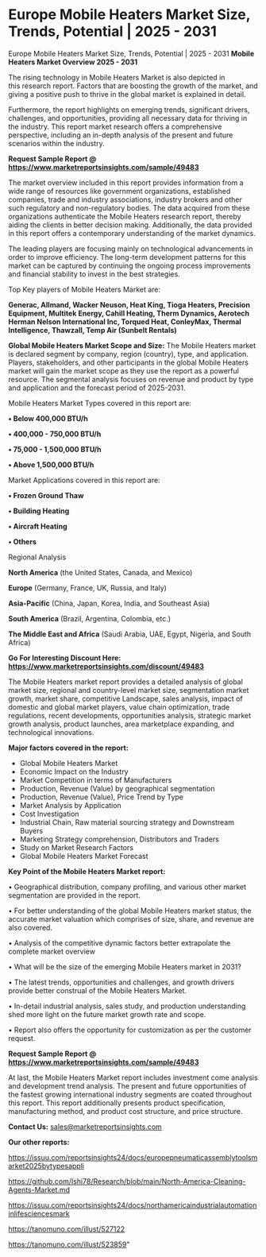 # Europe Mobile Heaters Market Size, Trends, Potential | 2025 - 2031
Europe Mobile Heaters Market Size, Trends, Potential | 2025 - 2031
<Strong> Mobile Heaters Market Overview 2025 - 2031</strong>

The rising technology in Mobile Heaters Market is also depicted in this research report. Factors that are boosting the growth of the market, and giving a positive push to thrive in the global market is explained in detail.

Furthermore, the report highlights on emerging trends, significant drivers, challenges, and opportunities, providing all necessary data for thriving in the industry. This report market research offers a comprehensive perspective, including an in-depth analysis of the present and future scenarios within the industry.

<strong>Request Sample Report @ <a href=https://www.marketreportsinsights.com/sample/49483>https://www.marketreportsinsights.com/sample/49483</a></strong>

The market overview included in this report provides information from a wide range of resources like government organizations, established companies, trade and industry associations, industry brokers and other such regulatory and non-regulatory bodies. The data acquired from these organizations authenticate the Mobile Heaters research report, thereby aiding the clients in better decision making. Additionally, the data provided in this report offers a contemporary understanding of the market dynamics.

The leading players are focusing mainly on technological advancements in order to improve efficiency. The long-term development patterns for this market can be captured by continuing the ongoing process improvements and financial stability to invest in the best strategies.

Top Key players of Mobile Heaters Market are:

<strong>Generac, Allmand, Wacker Neuson, Heat King, Tioga Heaters, Precision Equipment, Multitek Energy, Cahill Heating, Therm Dynamics, Aerotech Herman Nelson International Inc, Torqued Heat, ConleyMax, Thermal Intelligence, Thawzall, Temp Air (Sunbelt Rentals)</strong>

<strong><b>Global Mobile Heaters Market Scope and Size:</b></strong>
The Mobile Heaters market is declared segment by company, region (country), type, and application. Players, stakeholders, and other participants in the global Mobile Heaters market will gain the market scope as they use the report as a powerful resource. The segmental analysis focuses on revenue and product by type and application and the forecast period of 2025-2031.

Mobile Heaters Market Types covered in this report are:

<strong>•  Below 400,000 BTU/h

•  400,000 - 750,000 BTU/h

•  75,000 - 1,500,000 BTU/h

•  Above 1,500,000 BTU/h</strong>

Market Applications covered in this report are:

<strong>•  Frozen Ground Thaw

•  Building Heating

•  Aircraft Heating

•  Others</strong> 

Regional Analysis

<strong>North America</strong> (the United States, Canada, and Mexico)

<strong>Europe</strong> (Germany, France, UK, Russia, and Italy)

<strong>Asia-Pacific</strong> (China, Japan, Korea, India, and Southeast Asia)

<strong>South America</strong> (Brazil, Argentina, Colombia, etc.)

<strong>The Middle East and Africa</strong> (Saudi Arabia, UAE, Egypt, Nigeria, and South Africa)

<strong>Go For Interesting Discount Here: <a href=https://www.marketreportsinsights.com/discount/49483>https://www.marketreportsinsights.com/discount/49483</a></strong>

The Mobile Heaters market report provides a detailed analysis of global market size, regional and country-level market size, segmentation market growth, market share, competitive Landscape, sales analysis, impact of domestic and global market players, value chain optimization, trade regulations, recent developments, opportunities analysis, strategic market growth analysis, product launches, area marketplace expanding, and technological innovations.

<strong><b>Major factors covered in the report:</b></strong>
<ul>
  <li>Global Mobile Heaters Market </li>
  <li>Economic Impact on the Industry</li>
  <li>Market Competition in terms of Manufacturers</li>
  <li>Production, Revenue (Value) by geographical segmentation</li>
  <li>Production, Revenue (Value), Price Trend by Type</li>
  <li>Market Analysis by Application</li>
  <li>Cost Investigation</li>
  <li>Industrial Chain, Raw material sourcing strategy and Downstream Buyers</li>
  <li>Marketing Strategy comprehension, Distributors and Traders</li>
  <li>Study on Market Research Factors</li>
  <li>Global Mobile Heaters Market Forecast</li>
</ul>

<strong><b>Key Point of the Mobile Heaters Market report:</b></strong>

• Geographical distribution, company profiling, and various other market segmentation are provided in the report.

• For better understanding of the global Mobile Heaters market status, the accurate market valuation which comprises of size, share, and revenue are also covered.

• Analysis of the competitive dynamic factors better extrapolate the complete market overview

• What will be the size of the emerging Mobile Heaters market in 2031?

• The latest trends, opportunities and challenges, and growth drivers provide better construal of the Mobile Heaters Market.

• In-detail industrial analysis, sales study, and production understanding shed more light on the future market growth rate and scope.

• Report also offers the opportunity for customization as per the customer request.

<strong>Request Sample Report @ <a href=https://www.marketreportsinsights.com/sample/49483>https://www.marketreportsinsights.com/sample/49483</a></strong>

At last, the Mobile Heaters Market report includes investment come analysis and development trend analysis. The present and future opportunities of the fastest growing international industry segments are coated throughout this report. This report additionally presents product specification, manufacturing method, and product cost structure, and price structure.

<strong>Contact Us:</strong>
sales@marketreportsinsights.com

<strong>Our other reports:</strong>

<a href=https://issuu.com/reportsinsights24/docs/europepneumaticassemblytoolsmarket2025bytypesappli>https://issuu.com/reportsinsights24/docs/europepneumaticassemblytoolsmarket2025bytypesappli</a>

<a href=https://github.com/Ishi78/Research/blob/main/North-America-Cleaning-Agents-Market.md>https://github.com/Ishi78/Research/blob/main/North-America-Cleaning-Agents-Market.md</a>

<a href=https://issuu.com/reportsinsights24/docs/northamericaindustrialautomationinlifesciencesmark>https://issuu.com/reportsinsights24/docs/northamericaindustrialautomationinlifesciencesmark</a>

<a href=https://tanomuno.com/illust/527122>https://tanomuno.com/illust/527122</a>

<a href=https://tanomuno.com/illust/523859>https://tanomuno.com/illust/523859</a>"
